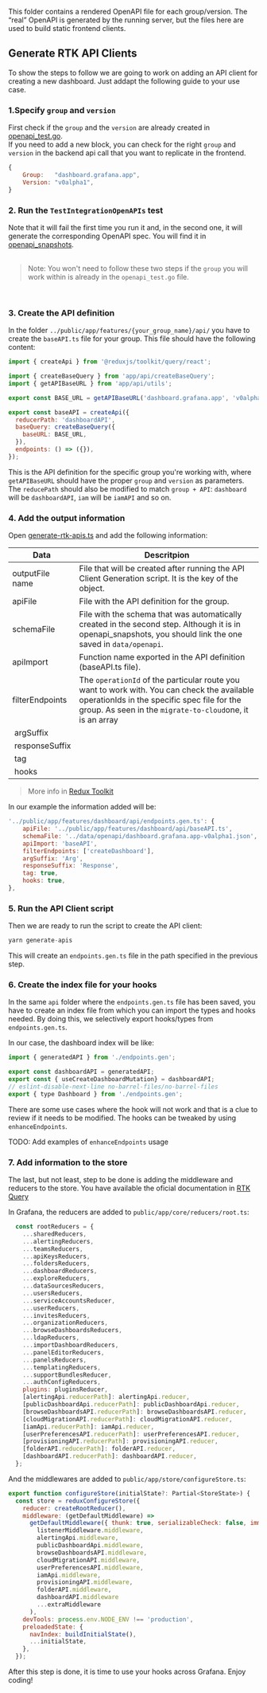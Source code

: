 This folder contains a rendered OpenAPI file for each group/version. The “real” OpenAPI is generated by the running server, but the files here are used to build static frontend clients.

## Generate RTK API Clients

To show the steps to follow we are going to work on adding an API client for creating a new dashboard. Just addapt the following guide to your use case.

### 1.Specify `group` and `version`
First check if the `group` and the `version` are already created in [openapi_test.go](https://github.com/grafana/grafana/blob/main/pkg/tests/apis/openapi_test.go). 
<br/> If you need to add a new block, you can check for the right `group` and `version` in the backend api call that you want to replicate in the frontend.

```jsx
{
    Group:   "dashboard.grafana.app",
	Version: "v0alpha1",
}
```
### 2. Run the `TestIntegrationOpenAPIs` test
Note that it will fail the first time you run it and, in the second one, it will generate the corresponding OpenAPI spec. You will find it in [openapi_snapshots](https://github.com/grafana/grafana/blob/main/pkg/tests/apis/openapi_snapshots).
<br/>
<br/>

> Note: You won't need to follow these two steps if the `group` you will work within is already in the `openapi_test.go` file.

<br/>

### 3. Create the API definition
In the folder `../public/app/features/{your_group_name}/api/` you have to create the `baseAPI.ts` file for your group. This file should have the following content:

```jsx
import { createApi } from '@reduxjs/toolkit/query/react';

import { createBaseQuery } from 'app/api/createBaseQuery';
import { getAPIBaseURL } from 'app/api/utils';

export const BASE_URL = getAPIBaseURL('dashboard.grafana.app', 'v0alpha1');

export const baseAPI = createApi({
  reducerPath: 'dashboardAPI',
  baseQuery: createBaseQuery({
    baseURL: BASE_URL,
  }),
  endpoints: () => ({}),
});
```
This is the API definition for the specific group you're working with, where `getAPIBaseURL` should have the proper `group` and `version` as parameters. The `reducePath` should also be modified to match `group + API`: `dashboard` will be `dashboardAPI`, `iam` will be `iamAPI` and so on. 

### 4. Add the output information
Open [generate-rtk-apis.ts](https://github.com/grafana/grafana/blob/main/scripts/generate-rtk-apis.ts) and add the following information:

| Data | Descritpion |
|------|-------------|
| outputFile name | File that will be created after running the API Client Generation script. It is the key of the object. | 
| apiFile | File with the API definition for the group. |
| schemaFile | File with the schema that was automatically created in the second step. Although it is in openapi_snapshots, you should link the one saved in `data/openapi`.|
|apiImport| Function name exported in the API definition (baseAPI.ts file).|
| filterEndpoints | The `operationId` of the particular route you want to work with. You can check the available operationIds in the specific spec file for the group. As seen in the `migrate-to-cloud`one, it is an array|
| argSuffix | |
| responseSuffix | |
| tag | |
| hooks | |

> More info in [Redux Toolkit](https://redux-toolkit.js.org/rtk-query/usage/code-generation#simple-usage) 

In our example the information added will be:

```jsx
'../public/app/features/dashboard/api/endpoints.gen.ts': {
    apiFile: '../public/app/features/dashboard/api/baseAPI.ts',
    schemaFile: '../data/openapi/dashboard.grafana.app-v0alpha1.json',
    apiImport: 'baseAPI',
    filterEndpoints: ['createDashboard'],
    argSuffix: 'Arg',
    responseSuffix: 'Response',
    tag: true,
    hooks: true,
},
```

### 5. Run the API Client script
Then we are ready to run the script to create the API client:

```jsx
yarn generate-apis
```

This will create an `endpoints.gen.ts` file in the path specified in the previous step.

### 6. Create the index file for your hooks

In the same `api` folder where the `endpoints.gen.ts` file has been saved, you have to create an index file from which you can import the types and hooks needed. By doing this, we selectively export hooks/types from `endpoints.gen.ts`.

In our case, the dashboard index will be like:

```jsx
import { generatedAPI } from './endpoints.gen';

export const dashboardAPI = generatedAPI;
export const { useCreateDashboardMutation} = dashboardAPI;
// eslint-disable-next-line no-barrel-files/no-barrel-files
export { type Dashboard } from './endpoints.gen';

```

There are some use cases where the hook will not work and that is a clue to review if it needs to be modified. The hooks can be tweaked by using `enhanceEndpoints`.

TODO: Add examples of `enhanceEndpoints` usage

### 7. Add information to the store

The last, but not least, step to be done is adding the middleware and reducers to the store. You have available the oficial documentation in [RTK Query](https://redux-toolkit.js.org/tutorials/rtk-query#add-the-service-to-your-store)

In Grafana, the reducers are added to `public/app/core/reducers/root.ts`:

```jsx
  const rootReducers = {
    ...sharedReducers,
    ...alertingReducers,
    ...teamsReducers,
    ...apiKeysReducers,
    ...foldersReducers,
    ...dashboardReducers,
    ...exploreReducers,
    ...dataSourcesReducers,
    ...usersReducers,
    ...serviceAccountsReducer,
    ...userReducers,
    ...invitesReducers,
    ...organizationReducers,
    ...browseDashboardsReducers,
    ...ldapReducers,
    ...importDashboardReducers,
    ...panelEditorReducers,
    ...panelsReducers,
    ...templatingReducers,
    ...supportBundlesReducer,
    ...authConfigReducers,
    plugins: pluginsReducer,
    [alertingApi.reducerPath]: alertingApi.reducer,
    [publicDashboardApi.reducerPath]: publicDashboardApi.reducer,
    [browseDashboardsAPI.reducerPath]: browseDashboardsAPI.reducer,
    [cloudMigrationAPI.reducerPath]: cloudMigrationAPI.reducer,
    [iamApi.reducerPath]: iamApi.reducer,
    [userPreferencesAPI.reducerPath]: userPreferencesAPI.reducer,
    [provisioningAPI.reducerPath]: provisioningAPI.reducer,
    [folderAPI.reducerPath]: folderAPI.reducer,
    [dashboardAPI.reducerPath]: dashboardAPI.reducer,
  };
```

And the middlewares are added to `public/app/store/configureStore.ts`:

```jsx
export function configureStore(initialState?: Partial<StoreState>) {
  const store = reduxConfigureStore({
    reducer: createRootReducer(),
    middleware: (getDefaultMiddleware) =>
      getDefaultMiddleware({ thunk: true, serializableCheck: false, immutableCheck: false }).concat(
        listenerMiddleware.middleware,
        alertingApi.middleware,
        publicDashboardApi.middleware,
        browseDashboardsAPI.middleware,
        cloudMigrationAPI.middleware,
        userPreferencesAPI.middleware,
        iamApi.middleware,
        provisioningAPI.middleware,
        folderAPI.middleware,
        dashboardAPI.middleware
        ...extraMiddleware
      ),
    devTools: process.env.NODE_ENV !== 'production',
    preloadedState: {
      navIndex: buildInitialState(),
      ...initialState,
    },
  });
```

After this step is done, it is time to use your hooks across Grafana. 
Enjoy coding!